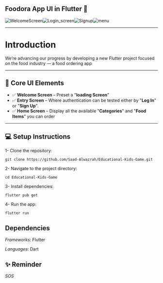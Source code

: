 ## Foodora App UI in Flutter 🍔

![WelcomeScreen](https://github.com/user-attachments/assets/e5cd39c2-47a7-4c89-a853-254b91d4be70)![Login_screen](https://github.com/user-attachments/assets/713cb240-2b76-4b6a-a5b2-5f83f02f3ec3)![Signup](https://github.com/user-attachments/assets/883e9628-fbec-4238-b69d-ad6701c5bd3f)![menu](https://github.com/user-attachments/assets/212f8af0-d22b-43b9-b777-dcec81fcdd42)


---

# Introduction

We’re advancing our progress by developing a new Flutter project focused on the food industry — a food ordering app

---

## 📱 Core UI Elements


- ✅ **Welcome Screen** – Preset a  "**loading Screen**"
- ✅ **Entry Screen** – Where authentication can be tested either by "**Log In**" or "**Sign Up**".
- ✅ **Home Screen** – Display all the available "**Categories**" and "**Food Items**" you can order
---

## 💻 Setup Instructions

1- Clone the repository:

  ```
  git clone https://github.com/Saad-Alwazrah/Educational-Kids-Game.git
  ```

2- Navigate to the project directory:

   ```
   cd Educational-Kids-Game
   ```

3- Install dependencies:

   ```
   flutter pub get
   ```

4- Run the app:

   ```
   flutter run
   ```

## Dependencies 

  *Frameworks*: Flutter

  
  *Languages*:  Dart









  
## ✨ Reminder

 *SOS* 
